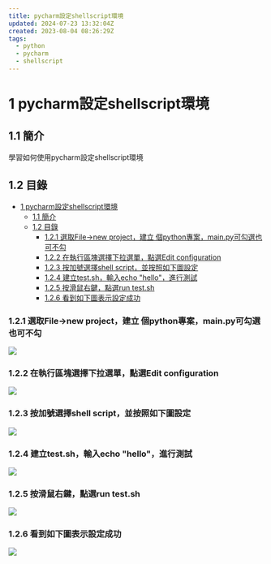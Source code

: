 ```yaml
---
title: pycharm設定shellscript環境
updated: 2024-07-23 13:32:04Z
created: 2023-08-04 08:26:29Z
tags:
  - python
  - pycharm
  - shellscript
---
```


# 1 pycharm設定shellscript環境

## 1.1 簡介
學習如何使用pycharm設定shellscript環境

## 1.2 目錄

- [1 pycharm設定shellscript環境](#1-pycharm設定shellscript環境)
  - [1.1 簡介](#11-簡介)
  - [1.2 目錄](#12-目錄)
    - [1.2.1 選取File→new project，建立 個python專案，main.py可勾選也可不勾](#121-選取filenew-project建立-個python專案mainpy可勾選也可不勾)
    - [1.2.2 在執行區塊選擇下拉選單，點選Edit configuration](#122-在執行區塊選擇下拉選單點選edit-configuration)
    - [1.2.3 按加號選擇shell script，並按照如下圖設定](#123-按加號選擇shell-script並按照如下圖設定)
    - [1.2.4 建立test.sh，輸入echo "hello"，進行測試](#124-建立testsh輸入echo-hello進行測試)
    - [1.2.5 按滑鼠右鍵，點選run test.sh](#125-按滑鼠右鍵點選run-testsh)
    - [1.2.6 看到如下圖表示設定成功](#126-看到如下圖表示設定成功)


### 1.2.1 選取File→new project，建立 個python專案，main.py可勾選也可不勾

![](https://markweb.idv.tw/uploads/upload_4794a22525e13a7489418a1cf967f382.png)

<!--more-->

### 1.2.2 在執行區塊選擇下拉選單，點選Edit configuration

![](https://markweb.idv.tw/uploads/upload_f1d1a4bcf566da46b9bc868215dc1665.png)


### 1.2.3 按加號選擇shell script，並按照如下圖設定
![](https://markweb.idv.tw/uploads/upload_2ce515a5161d11c97c235674ad592dd8.png)



### 1.2.4 建立test.sh，輸入echo "hello"，進行測試

![](https://markweb.idv.tw/uploads/upload_1ca685bac733ab613fbdca690bd7a36b.png)


### 1.2.5 按滑鼠右鍵，點選run test.sh

![](https://markweb.idv.tw/uploads/upload_d5f7179c8bdf8ba16aa9746c398280fa.png)


### 1.2.6 看到如下圖表示設定成功
![](https://markweb.idv.tw/uploads/upload_b0d82ed2461f3a2315cf1dd65b575893.png)